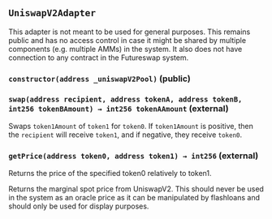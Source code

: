 ## `UniswapV2Adapter`



This adapter is not meant to be used for general purposes. This remains public and has no access control in
case it might be shared by multiple components (e.g. multiple AMMs) in the system. It also does not have connection
to any contract in the Futureswap system.


### `constructor(address _uniswapV2Pool)` (public)





### `swap(address recipient, address tokenA, address tokenB, int256 tokenBAmount) → int256 tokenAAmount` (external)

Swaps `token1Amount` of `token1` for `token0`. If `token1Amount` is positive, then the `recipient`
will receive `token1`, and if negative, they receive `token0`.




### `getPrice(address token0, address token1) → int256` (external)

Returns the price of the specified token0 relatively to token1.


Returns the marginal spot price from UniswapV2. This should never be used in the system as an oracle price
as it can be manipulated by flashloans and should only be used for display purposes.





